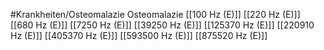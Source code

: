 #Krankheiten/Osteomalazie
Osteomalazie
[[100 Hz (E)]]
[[220 Hz (E)]]
[[680 Hz (E)]]
[[7250 Hz (E)]]
[[39250 Hz (E)]]
[[125370 Hz (E)]]
[[220910 Hz (E)]]
[[405370 Hz (E)]]
[[593500 Hz (E)]]
[[875520 Hz (E)]]